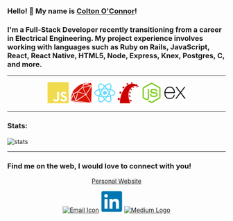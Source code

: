 ### Hello! 👋 My name is [Colton O'Connor](https://coltonoconnor.com/)!

### I'm a Full-Stack Developer recently transitioning from a career in Electrical Engineering. My project experience involves working with languages such as Ruby on Rails, JavaScript, React, React Native, HTML5, Node, Express, Knex, Postgres, C, and more.

***

<p align="center">
<img src="https://github.com/devicons/devicon/blob/master/icons/javascript/javascript-plain.svg" alt="JavaScript Logo" width="50" height="50" /> 
<img src="https://github.com/devicons/devicon/blob/master/icons/ruby/ruby-plain.svg" alt="Ruby Logo" width="50" height="50" /> 
<img src="https://github.com/devicons/devicon/blob/master/icons/react/react-original.svg" alt="React Logo" height="50" width="50" /> 
<img src="https://github.com/devicons/devicon/blob/master/icons/rails/rails-plain.svg" alt="Rails Logo" width="50" height="50" /> 
<img src="https://github.com/devicons/devicon/blob/master/icons/nodejs/nodejs-plain.svg" alt="Node Logo" width="50" height="50" /> 
<img src="https://github.com/devicons/devicon/blob/master/icons/express/express-original.svg" alt="Express Logo" width="50" height="50" /> 
 </p>

 ***

 ### Stats:

<img align='center' alt='stats' src='https://github-readme-stats.vercel.app/api?username=bigdumbbaby&show_icons=true&hide_border=true' />

***

### Find me on the web, I would love to connect with you!

<p align="center"><a href="https://coltonoconnor.com/">Personal Website</a></p>
<p align="center">
  <a href="mailto:colton.shawn.oconnor@gmail.com"><img src="https://cdn.worldvectorlogo.com/logos/gmail-icon.svg" alt="Email Icon" width="50" height="50" /></a> 
  <a href="https://www.linkedin.com/in/colton-o-connor/"><img src="https://github.com/devicons/devicon/blob/master/icons/linkedin/linkedin-original.svg" alt="LinkedIn Logo" width="50" height="50" /></a>   
  <a href="https://colton-shawn-oconnor.medium.com/"><img src="https://cdn.worldvectorlogo.com/logos/monogram-medium.svg" alt="Medium Logo" width="50" height="50" /></a> 
</p>

<!--
**bigdumbbaby/bigdumbbaby** is a ✨ _special_ ✨ repository because its `README.md` (this file) appears on your GitHub profile.

Here are some ideas to get you started:

- 🔭 I’m currently working on ...
- 🌱 I’m currently learning ...
- 👯 I’m looking to collaborate on ...
- 🤔 I’m looking for help with ...
- 💬 Ask me about ...
- 📫 How to reach me: ...
- 😄 Pronouns: ...
- ⚡ Fun fact: ...
-->

